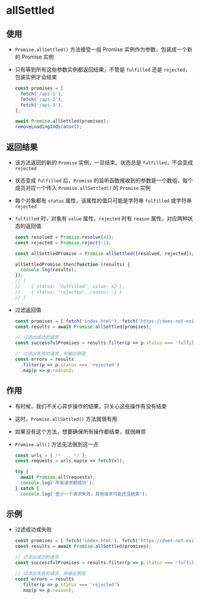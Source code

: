 # allSettled

## 使用

- `Promise.allSettled()` 方法接受一组 Promise 实例作为参数，包装成一个新的 Promise 实例

- 只有等到所有这些参数实例都返回结果，不管是 `fulfilled` 还是 `rejected`，包装实例才会结束

    ```js
    const promises = [
      fetch('/api-1'),
      fetch('/api-2'),
      fetch('/api-3'),
    ];

    await Promise.allSettled(promises);
    removeLoadingIndicator();
    ```

## 返回结果

- 该方法返回的新的 `Promise` 实例，一旦结束，状态总是 `fulfilled`，不会变成 `rejected`

- 状态变成 `fulfilled` 后，`Promise` 的监听函数接收到的参数是一个数组，每个成员对应一个传入 `Promise.allSettled()` 的 `Promise` 实例

- 每个对象都有 `status` 属性，该属性的值只可能是字符串 `fulfilled` 或字符串 `rejected`

- `fulfilled` 时，对象有 `value` 属性，`rejected` 时有 `reason` 属性，对应两种状态的返回值

    ```js
    const resolved = Promise.resolve(42);
    const rejected = Promise.reject(-1);

    const allSettledPromise = Promise.allSettled([resolved, rejected]);

    allSettledPromise.then(function (results) {
      console.log(results);
    });
    // [
    //    { status: 'fulfilled', value: 42 },
    //    { status: 'rejected', reason: -1 }
    // ]
    ```

- 过滤返回值

    ```js
    const promises = [ fetch('index.html'), fetch('https://does-not-exist/') ];
    const results = await Promise.allSettled(promises);

    // 过滤出成功的请求
    const successfulPromises = results.filter(p => p.status === 'fulfilled');

    // 过滤出失败的请求，并输出原因
    const errors = results
      .filter(p => p.status === 'rejected')
      .map(p => p.reason);
    ```

## 作用

- 有时候，我们不关心异步操作的结果，只关心这些操作有没有结束

- 这时，`Promise.allSettled()` 方法就很有用

- 如果没有这个方法，想要确保所有操作都结束，就很麻烦

- `Promise.all()` 方法无法做到这一点

    ```js
    const urls = [ /* ... */ ];
    const requests = urls.map(x => fetch(x));

    try {
      await Promise.all(requests);
      console.log('所有请求都成功');
    } catch {
      console.log('至少一个请求失败，其他请求可能还没结束');
    ```

## 示例

- 过滤成功或失败

    ```js
    const promises = [ fetch('index.html'), fetch('https://does-not-exist/') ];
    const results = await Promise.allSettled(promises);

    // 过滤出成功的请求
    const successfulPromises = results.filter(p => p.status === 'fulfilled');

    // 过滤出失败的请求，并输出原因
    const errors = results
      .filter(p => p.status === 'rejected')
      .map(p => p.reason);
    ```
